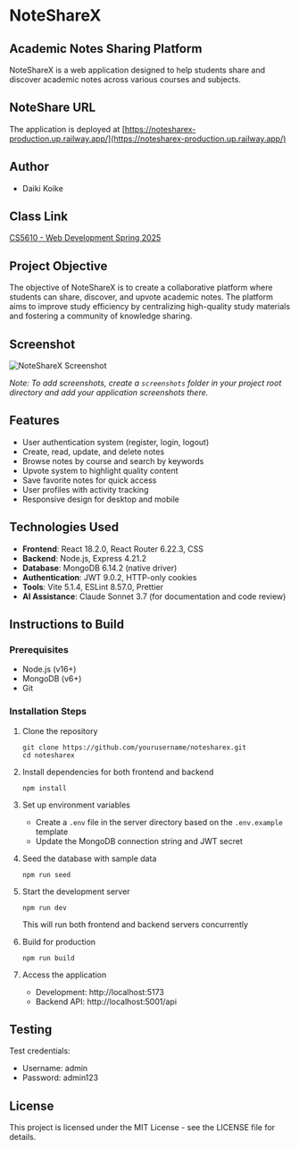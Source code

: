 # NoteShareX

## Academic Notes Sharing Platform

NoteShareX is a web application designed to help students share and discover academic notes across various courses and subjects.

## NoteShare URL 
The application is deployed at [https://notesharex-production.up.railway.app/](https://notesharex-production.up.railway.app/)

## Author
- Daiki Koike

## Class Link
[CS5610 - Web Development Spring 2025](https://johnguerra.co/classes/webDevelopment_spring_2025/)

## Project Objective
The objective of NoteShareX is to create a collaborative platform where students can share, discover, and upvote academic notes. The platform aims to improve study efficiency by centralizing high-quality study materials and fostering a community of knowledge sharing.

## Screenshot
![NoteShareX Screenshot](screenshots/notesharex-screenshot.png)

*Note: To add screenshots, create a `screenshots` folder in your project root directory and add your application screenshots there.*

## Features
- User authentication system (register, login, logout)
- Create, read, update, and delete notes
- Browse notes by course and search by keywords
- Upvote system to highlight quality content
- Save favorite notes for quick access
- User profiles with activity tracking
- Responsive design for desktop and mobile

## Technologies Used
- **Frontend**: React 18.2.0, React Router 6.22.3, CSS
- **Backend**: Node.js, Express 4.21.2
- **Database**: MongoDB 6.14.2 (native driver)
- **Authentication**: JWT 9.0.2, HTTP-only cookies
- **Tools**: Vite 5.1.4, ESLint 8.57.0, Prettier
- **AI Assistance**: Claude Sonnet 3.7 (for documentation and code review)

## Instructions to Build

### Prerequisites
- Node.js (v16+)
- MongoDB (v6+)
- Git

### Installation Steps
1. Clone the repository
   ```
   git clone https://github.com/yourusername/notesharex.git
   cd notesharex
   ```

2. Install dependencies for both frontend and backend
   ```
   npm install
   ```

3. Set up environment variables
   - Create a `.env` file in the server directory based on the `.env.example` template
   - Update the MongoDB connection string and JWT secret

4. Seed the database with sample data
   ```
   npm run seed
   ```

5. Start the development server
   ```
   npm run dev
   ```
   This will run both frontend and backend servers concurrently

6. Build for production
   ```
   npm run build
   ```

7. Access the application
   - Development: http://localhost:5173
   - Backend API: http://localhost:5001/api


## Testing
Test credentials:
- Username: admin
- Password: admin123

## License
This project is licensed under the MIT License - see the LICENSE file for details.
